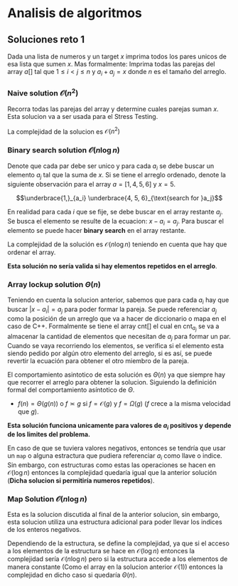 # Analisis de algoritmos

## Soluciones reto 1

Dada una lista de numeros y un target $x$ imprima todos los pares unicos de esa lista que sumen $x$. Mas formalmente: Imprima todas las parejas del array $a[]$ tal que $1 \le i < j \le n$ y $a_i+a_j=x$ donde $n$ es el tamaño del arreglo.

### Naive solution $\mathcal{O}(n^2)$

Recorra todas las parejas del array y determine cuales parejas suman $x$. Esta solucion va a ser usada para el Stress Testing.

La complejidad de la solucion es $\mathcal{O}(n^2)$

### Binary search solution $\mathcal{O}(n \log n)$

Denote que cada par debe ser unico y para cada $a_i$ se debe buscar un elemento $a_j$ tal que la suma de $x$. Si se tiene el arreglo ordenado, denote la siguiente observación para el array $a = [1, 4, 5, 6]$ y $x = 5$.

$$\underbrace{1,}_{a_i} \underbrace{4, 5, 6}_{\text{search for }a_j}$$

En realidad para cada $i$ que se fije, se debe buscar en el array restante $a_j$. Se busca el elemento se resulte de la ecuacion: $x-a_i = a_j$. Para buscar el elemento se puede hacer **binary search** en el array restante.

La complejidad de la solución es $\mathcal{O}(n\log n)$ teniendo en cuenta que hay que ordenar el array.

**Esta solución no sería valida si hay elementos repetidos en el arreglo**.

### Array lockup solution $\Theta(n)$

Teniendo en cuenta la solucion anterior, sabemos que para cada $a_i$ hay que buscar $|x-a_i| = a_j$ para poder formar la pareja. Se puede referenciar $a_j$ como la posición de un arreglo que va a hacer de diccionario o mapa en el caso de C++. Formalmente se tiene el array $\mathrm{cnt}[]$ el cual en $\mathrm{cnt}_{a_j}$ se va a almacenar la cantidad de elementos que necesitan de $a_j$ para formar un par. Cuando se vaya recorriendo los elementos, se verifica si el elemento esta siendo pedido por algún otro elemento del arreglo, si es así, se puede revertir la ecuación para obtener el otro miembro de la pareja.

El comportamiento asintotico de esta solución es $\Theta(n)$ ya que siempre hay que recorrer el arreglo para obtener la solucion. Siguiendo la definición formal del comportamiento asíntotico de $\Theta$.

- $f(n) = \Theta(g(n))$ o $f \asymp g$ si $f=\mathcal{O}(g)$ y $f=\Omega(g)$ ($f$ crece a la misma velocidad que $g$).

**Esta solución funciona unicamente para valores de $a_i$ positivos y depende de los limites del problema.**

En caso de que se tuviera valores negativos, entonces se tendría que usar un `map` o alguna estractura que pudiera referenciar $a_i$ como llave o indice. Sin embargo, con estructuras como estas las operaciones se hacen en $\mathcal{O}(\log n)$ entonces la complejidad quedaría igual que la anterior solución (**Dicha solucion si permitiría numeros repetidos**).

### Map Solution $\mathcal{O}(n \log n)$

Esta es la solucion discutida al final de la anterior solucion, sin embargo, esta solucion utiliza una estructura adicional para poder llevar los indices de los enteros negativos.

Dependiendo de la estructura, se define la complejidad, ya que si el acceso a los elementos de la estructura se hace en $\mathcal{O}(\log n)$ entonces la complejidad sería $\mathcal{O}(n \log n)$ pero si la estructura accede a los elementos de manera constante (Como el array en la solucion anterior $\mathcal{O}(1)$) entonces la complejidad en dicho caso si quedaría $\Theta(n)$.
